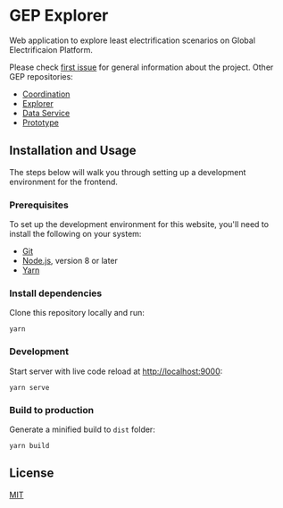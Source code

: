 # GEP Explorer

Web application to explore least electrification scenarios on Global Electrificaion Platform.

Please check [first issue](https://github.com/developmentseed/gep-coordination/issues/4) for general information about the project. Other GEP repositories:

- [Coordination](https://github.com/developmentseed/gep-coordination)
- [Explorer](https://github.com/developmentseed/gep-explorer)
- [Data Service](https://github.com/developmentseed/gep-data-service)
- [Prototype](https://github.com/developmentseed/gep-prototype)

## Installation and Usage

The steps below will walk you through setting up a development environment for the frontend.

### Prerequisites

To set up the development environment for this website, you'll need to install the following on your system:

- [Git](https://git-scm.com)
- [Node.js](http://nodejs.org), version 8 or later
- [Yarn](https://yarnpkg.com)

### Install dependencies

Clone this repository locally and run:

    yarn

### Development

Start server with live code reload at [http://localhost:9000](http://localhost:9000):

    yarn serve

### Build to production

Generate a minified build to `dist` folder:

    yarn build

## License

[MIT](LICENSE)